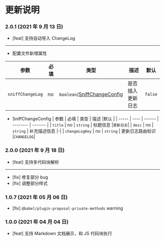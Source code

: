 # 更新说明

### 2.0.1 (2021 年 9 月 13 日)

- [feat] 支持自动导入 ChangeLog

---

- 配置文件新增属性

| 参数             | 必填 | 类型                                              | 描述             | 默认    |
| ---------------- | ---- | ------------------------------------------------- | ---------------- | ------- |
| `sniffChangeLog` | no   | `boolean`/[SniffChangeConfig](#SniffChangeConfig) | 是否插入更新日志 | `false` |

- <a name="SniffChangeConfig"> SniffChangeConfig </a>
  | 参数 | 必填 | 类型 | 描述 |默认 |
  | ----- | ---- | ------ | -------- | ------- |
  | `title` | no | `string` | 标题信息 |`更新日志`|
  | `desc` | no | `string` | 补充描述信息 |-|
  | `changeLogKey` | no | `string` | 更新日志路由标识 |`CHANGELOG`|

### 2.0.0 (2021 年 9 月 18 日)

- [feat] 支持多代码块解析

---

- [fix] 修复部分 bug
- [fix] 调整部分样式

### 1.0.7 (2021 年 05 月 06 日)

- [fix] `@babel/plugin-proposal-private-methods` warning

### 1.0.0 (2021 年 04 月 04 日)

- [feat] 支持 Markdown 文档展示，和 JS 代码块执行
